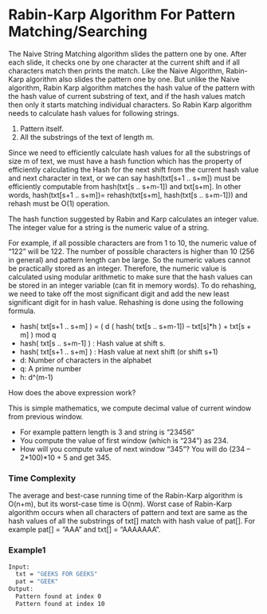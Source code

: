 # Rabin-Karp Algorithm For Pattern Matching/Searching

The Naive String Matching algorithm slides the pattern one by one. After each slide, it checks one by one character at the current shift and if all characters match then prints the match. 
Like the Naive Algorithm, Rabin-Karp algorithm also slides the pattern one by one. But unlike the Naive algorithm, Rabin Karp algorithm matches the hash value of the pattern with the hash value of current substring of text, and if the hash values match then only it starts matching individual characters. So Rabin Karp algorithm needs to calculate hash values for following strings.
1) Pattern itself. 
2) All the substrings of the text of length m. 

Since we need to efficiently calculate hash values for all the substrings of size m of text, we must have a hash function which has the property of efficiently calculating the Hash for the next shift from the current hash value and next character in text, or we can say hash(txt[s+1 .. s+m]) must be efficiently computable from hash(txt[s .. s+m-1]) and txt[s+m].
In other words, hash(txt[s+1 .. s+m])= rehash(txt[s+m], hash(txt[s .. s+m-1])) and rehash must be O(1) operation.

The hash function suggested by Rabin and Karp calculates an integer value. The integer value for a string is the numeric value of a string. 

For example, if all possible characters are from 1 to 10, the numeric value of “122” will be 122. The number of possible characters is higher than 10 (256 in general) and pattern length can be large. So the numeric values cannot be practically stored as an integer. Therefore, the numeric value is calculated using modular arithmetic to make sure that the hash values can be stored in an integer variable (can fit in memory words). To do rehashing, we need to take off the most significant digit and add the new least significant digit for in hash value. Rehashing is done using the following formula. 

- hash( txt[s+1 .. s+m] ) = ( d ( hash( txt[s .. s+m-1]) – txt[s]*h ) + txt[s + m] ) mod q 
- hash( txt[s .. s+m-1] ) : Hash value at shift s. 
- hash( txt[s+1 .. s+m] ) : Hash value at next shift (or shift s+1) 
- d: Number of characters in the alphabet 
- q: A prime number 
- h: d^(m-1)

How does the above expression work? 

This is simple mathematics, we compute decimal value of current window from previous window. 
- For example pattern length is 3 and string is “23456” 
- You compute the value of first window (which is “234”) as 234. 
- How will you compute value of next window “345”? You will do (234 – 2*100)*10 + 5 and get 345.

### Time Complexity
The average and best-case running time of the Rabin-Karp algorithm is O(n+m), but its worst-case time is O(nm). 
Worst case of Rabin-Karp algorithm occurs when all characters of pattern and text are same as the hash values of all the substrings of txt[] match with hash value of pat[].
For example pat[] = “AAA” and txt[] = “AAAAAAA”.

### Example1
```sh
Input: 
  txt = "GEEKS FOR GEEKS"
  pat = "GEEK"
Output:
  Pattern found at index 0
  Pattern found at index 10
```
